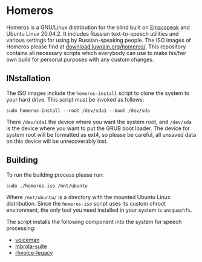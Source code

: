 
# Homeros

Homeros is a GNU/Linux distribution for the blind
built on [Emacspeak](http://emacspeak.sourceforge.net/) and Ubuntu Linux 20.04.2.
It includes Russian text-to-speech utilities and various settings for using by Russian-speaking people.
The ISO images of Homeros please find at [download.luwrain.org/homeros/](https://download.luwrain.org/homeros/).
This repository contains all necessary scripts which everybody can use to make his/her own build for personal purposes with any  custom changes.

## INstallation

The ISO images include the ```homeros-install``` script
to clone the system to your hard drive.
This script must be invoked as follows:

```
sudo homeros-install --root /dev/sda1 --boot /dev/sda
```

There ```/dev/sda1``` the device where you want the system root,
and ```/dev/sda``` is the device where you want to put the GRUB boot loader.
The device for system root will be formatted as ext4,
so please be careful,
all unsaved data on this device will be unrecoverably lost.

## Building 

To run the building process please run:

```
sudo ./homeros-iso /mnt/ubuntu
```

Where ```/mnt/ubuntu/``` is a directory with the mounted Ubuntu Linux distribution.
Since the ```homeros-iso``` script  uses its custom chroot environment,
the only tool you need installed in your system is ```unsquashfs```.

The script installs the following component into the system for speech processing:

* [voiceman](https://github.com/marigostra/voiceman/)
* [mbrola-suite](https://github.com/marigostra/mbrola-suite/)
* [rhvoice-legacy](https://github.com/marigostra/rhvoice-legacy/)



